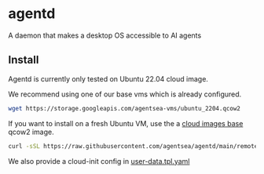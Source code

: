 # agentd

A daemon that makes a desktop OS accessible to AI agents

## Install

Agentd is currently only tested on Ubuntu 22.04 cloud image.

We recommend using one of our base vms which is already configured.

```bash
wget https://storage.googleapis.com/agentsea-vms/ubuntu_2204.qcow2
```

If you want to install on a fresh Ubuntu VM, use the a [cloud images base](https://cloud-images.ubuntu.com/jammy/current/) qcow2 image.

```bash
curl -sSL https://raw.githubusercontent.com/agentsea/agentd/main/remote_install.sh | sudo bash
```

We also provide a cloud-init config in [user-data.tpl.yaml](user-data.tpl.yaml)
